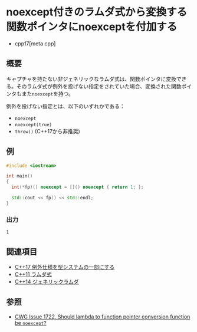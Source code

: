 # noexcept付きのラムダ式から変換する関数ポインタにnoexceptを付加する
* cpp17[meta cpp]

## 概要
キャプチャを持たない非ジェネリックなラムダ式は、関数ポインタに変換できる。そのラムダ式が例外を投げない指定をされていた場合、変換された関数ポインタもまた`noexcept`を持つ。

例外を投げない指定とは、以下のいずれかである：

- `noexcept`
- `noexcept(true)`
- `throw()` (C++17から非推奨)


## 例
```cpp example
#include <iostream>

int main()
{
  int(*fp)() noexcept = []() noexcept { return 1; };

  std::cout << fp() << std::endl;
}
```

### 出力
```
1
```


## 関連項目
- [C++17 例外仕様を型システムの一部にする](exception_spec_be_part_of_the_type_system.md)
- [C++11 ラムダ式](/lang/cpp11/lambda_expressions.md)
- [C++14 ジェネリックラムダ](/lang/cpp14/generic_lambdas.md)


## 参照
- [CWG Issue 1722. Should lambda to function pointer conversion function be `noexcept`?](https://wg21.cmeerw.net/cwg/issue1722)

